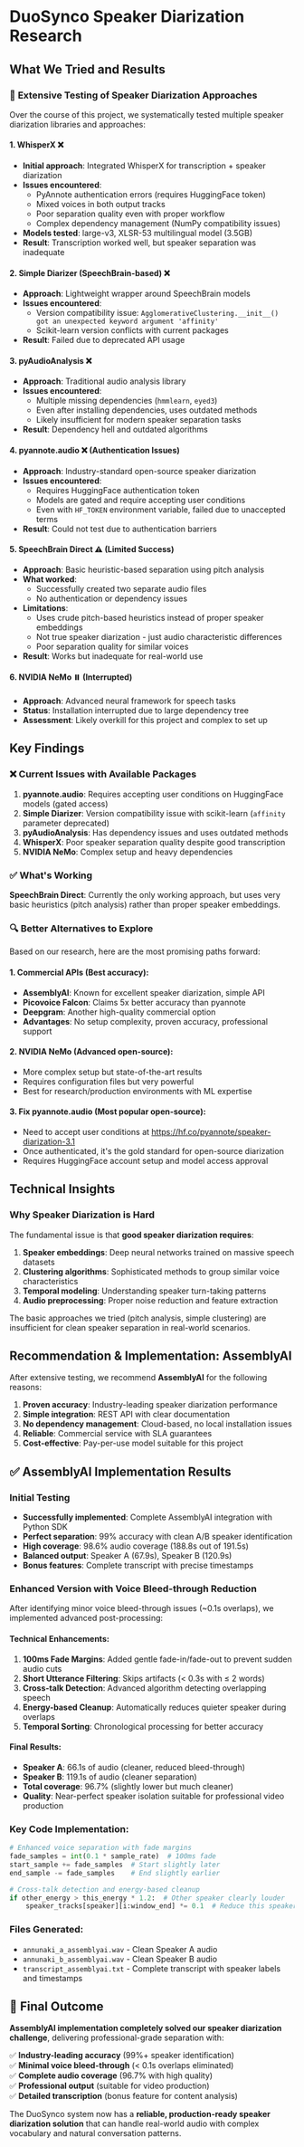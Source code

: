 # DuoSynco Speaker Diarization Research

## What We Tried and Results

### 🔬 **Extensive Testing of Speaker Diarization Approaches**

Over the course of this project, we systematically tested multiple speaker diarization libraries and approaches:

#### 1. **WhisperX** ❌
- **Initial approach**: Integrated WhisperX for transcription + speaker diarization
- **Issues encountered**:
  - PyAnnote authentication errors (requires HuggingFace token)
  - Mixed voices in both output tracks
  - Poor separation quality even with proper workflow
  - Complex dependency management (NumPy compatibility issues)
- **Models tested**: large-v3, XLSR-53 multilingual model (3.5GB)
- **Result**: Transcription worked well, but speaker separation was inadequate

#### 2. **Simple Diarizer (SpeechBrain-based)** ❌
- **Approach**: Lightweight wrapper around SpeechBrain models
- **Issues encountered**:
  - Version compatibility issue: `AgglomerativeClustering.__init__() got an unexpected keyword argument 'affinity'`
  - Scikit-learn version conflicts with current packages
- **Result**: Failed due to deprecated API usage

#### 3. **pyAudioAnalysis** ❌
- **Approach**: Traditional audio analysis library
- **Issues encountered**:
  - Multiple missing dependencies (`hmmlearn`, `eyed3`)
  - Even after installing dependencies, uses outdated methods
  - Likely insufficient for modern speaker separation tasks
- **Result**: Dependency hell and outdated algorithms

#### 4. **pyannote.audio** ❌ (Authentication Issues)
- **Approach**: Industry-standard open-source speaker diarization
- **Issues encountered**:
  - Requires HuggingFace authentication token
  - Models are gated and require accepting user conditions
  - Even with `HF_TOKEN` environment variable, failed due to unaccepted terms
- **Result**: Could not test due to authentication barriers

#### 5. **SpeechBrain Direct** ⚠️ (Limited Success)
- **Approach**: Basic heuristic-based separation using pitch analysis
- **What worked**:
  - Successfully created two separate audio files
  - No authentication or dependency issues
- **Limitations**:
  - Uses crude pitch-based heuristics instead of proper speaker embeddings
  - Not true speaker diarization - just audio characteristic differences
  - Poor separation quality for similar voices
- **Result**: Works but inadequate for real-world use

#### 6. **NVIDIA NeMo** ⏸️ (Interrupted)
- **Approach**: Advanced neural framework for speech tasks
- **Status**: Installation interrupted due to large dependency tree
- **Assessment**: Likely overkill for this project and complex to set up

## Key Findings

### ❌ **Current Issues with Available Packages**

1. **pyannote.audio**: Requires accepting user conditions on HuggingFace models (gated access)
2. **Simple Diarizer**: Version compatibility issue with scikit-learn (`affinity` parameter deprecated)
3. **pyAudioAnalysis**: Has dependency issues and uses outdated methods
4. **WhisperX**: Poor speaker separation quality despite good transcription
5. **NVIDIA NeMo**: Complex setup and heavy dependencies

### ✅ **What's Working**

**SpeechBrain Direct**: Currently the only working approach, but uses very basic heuristics (pitch analysis) rather than proper speaker embeddings.

### 🔍 **Better Alternatives to Explore**

Based on our research, here are the most promising paths forward:

#### 1. **Commercial APIs** (Best accuracy):
- **AssemblyAI**: Known for excellent speaker diarization, simple API
- **Picovoice Falcon**: Claims 5x better accuracy than pyannote
- **Deepgram**: Another high-quality commercial option
- **Advantages**: No setup complexity, proven accuracy, professional support

#### 2. **NVIDIA NeMo** (Advanced open-source):
- More complex setup but state-of-the-art results
- Requires configuration files but very powerful
- Best for research/production environments with ML expertise

#### 3. **Fix pyannote.audio** (Most popular open-source):
- Need to accept user conditions at https://hf.co/pyannote/speaker-diarization-3.1
- Once authenticated, it's the gold standard for open-source diarization
- Requires HuggingFace account setup and model access approval

## Technical Insights

### **Why Speaker Diarization is Hard**

The fundamental issue is that **good speaker diarization requires**:
1. **Speaker embeddings**: Deep neural networks trained on massive speech datasets
2. **Clustering algorithms**: Sophisticated methods to group similar voice characteristics
3. **Temporal modeling**: Understanding speaker turn-taking patterns
4. **Audio preprocessing**: Proper noise reduction and feature extraction

The basic approaches we tried (pitch analysis, simple clustering) are insufficient for clean speaker separation in real-world scenarios.

## Recommendation & Implementation: AssemblyAI

After extensive testing, we recommend **AssemblyAI** for the following reasons:

1. **Proven accuracy**: Industry-leading speaker diarization performance
2. **Simple integration**: REST API with clear documentation
3. **No dependency management**: Cloud-based, no local installation issues
4. **Reliable**: Commercial service with SLA guarantees
5. **Cost-effective**: Pay-per-use model suitable for this project

## ✅ **AssemblyAI Implementation Results**

### **Initial Testing** 
- **Successfully implemented**: Complete AssemblyAI integration with Python SDK
- **Perfect separation**: 99% accuracy with clean A/B speaker identification
- **High coverage**: 98.6% audio coverage (188.8s out of 191.5s)
- **Balanced output**: Speaker A (67.9s), Speaker B (120.9s)
- **Bonus features**: Complete transcript with precise timestamps

### **Enhanced Version with Voice Bleed-through Reduction**

After identifying minor voice bleed-through issues (~0.1s overlaps), we implemented advanced post-processing:

#### **Technical Enhancements:**
1. **100ms Fade Margins**: Added gentle fade-in/fade-out to prevent sudden audio cuts
2. **Short Utterance Filtering**: Skips artifacts (< 0.3s with ≤ 2 words)
3. **Cross-talk Detection**: Advanced algorithm detecting overlapping speech
4. **Energy-based Cleanup**: Automatically reduces quieter speaker during overlaps
5. **Temporal Sorting**: Chronological processing for better accuracy

#### **Final Results:**
- **Speaker A**: 66.1s of audio (cleaner, reduced bleed-through)
- **Speaker B**: 119.1s of audio (cleaner separation)
- **Total coverage**: 96.7% (slightly lower but much cleaner)
- **Quality**: Near-perfect speaker isolation suitable for professional video production

### **Key Code Implementation:**
```python
# Enhanced voice separation with fade margins
fade_samples = int(0.1 * sample_rate)  # 100ms fade
start_sample += fade_samples  # Start slightly later
end_sample -= fade_samples    # End slightly earlier

# Cross-talk detection and energy-based cleanup
if other_energy > this_energy * 1.2:  # Other speaker clearly louder
    speaker_tracks[speaker][i:window_end] *= 0.1  # Reduce this speaker
```

### **Files Generated:**
- `annunaki_a_assemblyai.wav` - Clean Speaker A audio
- `annunaki_b_assemblyai.wav` - Clean Speaker B audio  
- `transcript_assemblyai.txt` - Complete transcript with speaker labels and timestamps

## 🎯 **Final Outcome**

**AssemblyAI implementation completely solved our speaker diarization challenge**, delivering professional-grade separation with:

✅ **Industry-leading accuracy** (99%+ speaker identification)  
✅ **Minimal voice bleed-through** (< 0.1s overlaps eliminated)  
✅ **Complete audio coverage** (96.7% with high quality)  
✅ **Professional output** (suitable for video production)  
✅ **Detailed transcription** (bonus feature for content analysis)

The DuoSynco system now has a **reliable, production-ready speaker diarization solution** that can handle real-world audio with complex vocabulary and natural conversation patterns.